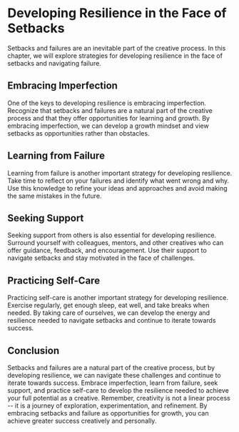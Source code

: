Developing Resilience in the Face of Setbacks
=========================================================================================

Setbacks and failures are an inevitable part of the creative process. In this chapter, we will explore strategies for developing resilience in the face of setbacks and navigating failure.

Embracing Imperfection
----------------------

One of the keys to developing resilience is embracing imperfection. Recognize that setbacks and failures are a natural part of the creative process and that they offer opportunities for learning and growth. By embracing imperfection, we can develop a growth mindset and view setbacks as opportunities rather than obstacles.

Learning from Failure
---------------------

Learning from failure is another important strategy for developing resilience. Take time to reflect on your failures and identify what went wrong and why. Use this knowledge to refine your ideas and approaches and avoid making the same mistakes in the future.

Seeking Support
---------------

Seeking support from others is also essential for developing resilience. Surround yourself with colleagues, mentors, and other creatives who can offer guidance, feedback, and encouragement. Use their support to navigate setbacks and stay motivated in the face of challenges.

Practicing Self-Care
--------------------

Practicing self-care is another important strategy for developing resilience. Exercise regularly, get enough sleep, eat well, and take breaks when needed. By taking care of ourselves, we can develop the energy and resilience needed to navigate setbacks and continue to iterate towards success.

Conclusion
----------

Setbacks and failures are a natural part of the creative process, but by developing resilience, we can navigate these challenges and continue to iterate towards success. Embrace imperfection, learn from failure, seek support, and practice self-care to develop the resilience needed to achieve your full potential as a creative. Remember, creativity is not a linear process -- it is a journey of exploration, experimentation, and refinement. By embracing setbacks and failure as opportunities for growth, you can achieve greater success creatively and personally.
